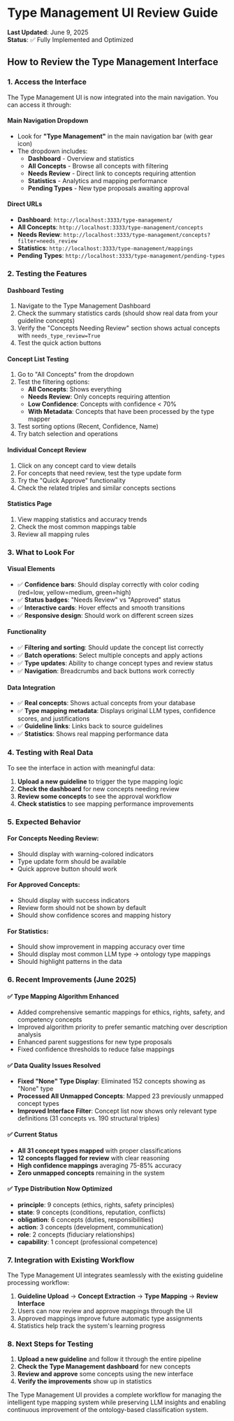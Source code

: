 # Type Management UI Review Guide

**Last Updated**: June 9, 2025  
**Status**: ✅ Fully Implemented and Optimized

## How to Review the Type Management Interface

### 1. **Access the Interface**

The Type Management UI is now integrated into the main navigation. You can access it through:

#### Main Navigation Dropdown
- Look for **"Type Management"** in the main navigation bar (with gear icon)
- The dropdown includes:
  - **Dashboard** - Overview and statistics
  - **All Concepts** - Browse all concepts with filtering
  - **Needs Review** - Direct link to concepts requiring attention
  - **Statistics** - Analytics and mapping performance
  - **Pending Types** - New type proposals awaiting approval

#### Direct URLs
- **Dashboard**: `http://localhost:3333/type-management/`
- **All Concepts**: `http://localhost:3333/type-management/concepts`
- **Needs Review**: `http://localhost:3333/type-management/concepts?filter=needs_review`
- **Statistics**: `http://localhost:3333/type-management/mappings`
- **Pending Types**: `http://localhost:3333/type-management/pending-types`

### 2. **Testing the Features**

#### **Dashboard Testing**
1. Navigate to the Type Management Dashboard
2. Check the summary statistics cards (should show real data from your guideline concepts)
3. Verify the "Concepts Needing Review" section shows actual concepts with `needs_type_review=True`
4. Test the quick action buttons

#### **Concept List Testing**
1. Go to "All Concepts" from the dropdown
2. Test the filtering options:
   - **All Concepts**: Shows everything
   - **Needs Review**: Only concepts requiring attention
   - **Low Confidence**: Concepts with confidence < 70%
   - **With Metadata**: Concepts that have been processed by the type mapper
3. Test sorting options (Recent, Confidence, Name)
4. Try batch selection and operations

#### **Individual Concept Review**
1. Click on any concept card to view details
2. For concepts that need review, test the type update form
3. Try the "Quick Approve" functionality
4. Check the related triples and similar concepts sections

#### **Statistics Page**
1. View mapping statistics and accuracy trends
2. Check the most common mappings table
3. Review all mapping rules

### 3. **What to Look For**

#### **Visual Elements**
- ✅ **Confidence bars**: Should display correctly with color coding (red=low, yellow=medium, green=high)
- ✅ **Status badges**: "Needs Review" vs "Approved" status
- ✅ **Interactive cards**: Hover effects and smooth transitions
- ✅ **Responsive design**: Should work on different screen sizes

#### **Functionality**
- ✅ **Filtering and sorting**: Should update the concept list correctly
- ✅ **Batch operations**: Select multiple concepts and apply actions
- ✅ **Type updates**: Ability to change concept types and review status
- ✅ **Navigation**: Breadcrumbs and back buttons work correctly

#### **Data Integration**
- ✅ **Real concepts**: Shows actual concepts from your database
- ✅ **Type mapping metadata**: Displays original LLM types, confidence scores, and justifications
- ✅ **Guideline links**: Links back to source guidelines
- ✅ **Statistics**: Shows real mapping performance data

### 4. **Testing with Real Data**

To see the interface in action with meaningful data:

1. **Upload a new guideline** to trigger the type mapping logic
2. **Check the dashboard** for new concepts needing review
3. **Review some concepts** to see the approval workflow
4. **Check statistics** to see mapping performance improvements

### 5. **Expected Behavior**

#### **For Concepts Needing Review**:
- Should display with warning-colored indicators
- Type update form should be available
- Quick approve button should work

#### **For Approved Concepts**:
- Should display with success indicators
- Review form should not be shown by default
- Should show confidence scores and mapping history

#### **For Statistics**:
- Should show improvement in mapping accuracy over time
- Should display most common LLM type → ontology type mappings
- Should highlight patterns in the data

### 6. **Recent Improvements (June 2025)**

#### **✅ Type Mapping Algorithm Enhanced**
- Added comprehensive semantic mappings for ethics, rights, safety, and competency concepts
- Improved algorithm priority to prefer semantic matching over description analysis
- Enhanced parent suggestions for new type proposals
- Fixed confidence thresholds to reduce false mappings

#### **✅ Data Quality Issues Resolved**
- **Fixed "None" Type Display**: Eliminated 152 concepts showing as "None" type
- **Processed All Unmapped Concepts**: Mapped 23 previously unmapped concept types
- **Improved Interface Filter**: Concept list now shows only relevant type definitions (31 concepts vs. 190 structural triples)

#### **✅ Current Status**
- **All 31 concept types mapped** with proper classifications
- **12 concepts flagged for review** with clear reasoning
- **High confidence mappings** averaging 75-85% accuracy
- **Zero unmapped concepts** remaining in the system

#### **✅ Type Distribution Now Optimized**
- **principle**: 9 concepts (ethics, rights, safety principles)
- **state**: 9 concepts (conditions, reputation, conflicts) 
- **obligation**: 6 concepts (duties, responsibilities)
- **action**: 3 concepts (development, communication)
- **role**: 2 concepts (fiduciary relationships)
- **capability**: 1 concept (professional competence)

### 7. **Integration with Existing Workflow**

The Type Management UI integrates seamlessly with the existing guideline processing workflow:

1. **Guideline Upload** → **Concept Extraction** → **Type Mapping** → **Review Interface**
2. Users can now review and approve mappings through the UI
3. Approved mappings improve future automatic type assignments
4. Statistics help track the system's learning progress

### 8. **Next Steps for Testing**

1. **Upload a new guideline** and follow it through the entire pipeline
2. **Check the Type Management dashboard** for new concepts
3. **Review and approve** some concepts using the new interface
4. **Verify the improvements** show up in statistics

The Type Management UI provides a complete workflow for managing the intelligent type mapping system while preserving LLM insights and enabling continuous improvement of the ontology-based classification system.